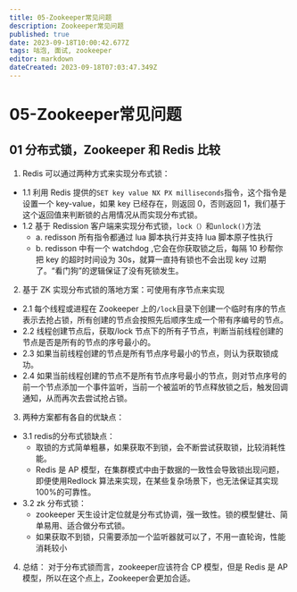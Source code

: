 ```yaml
---
title: 05-Zookeeper常见问题
description: Zookeeper常见问题
published: true
date: 2023-09-18T10:00:42.677Z
tags: 咕泡, 面试, zookeeper
editor: markdown
dateCreated: 2023-09-18T07:03:47.349Z
---
```


# 05-Zookeeper常见问题

## 01 分布式锁，Zookeeper 和 Redis 比较
1. Redis 可以通过两种方式来实现分布式锁：
  - 1.1 利用 Redis 提供的`SET key value NX PX milliseconds`指令，这个指令是设置一个 key-value，如果 key 已经存在，则返回 0，否则返回 1，我们基于这个返回值来判断锁的占用情况从而实现分布式锁。
  - 1.2 基于 Redission 客户端来实现分布式锁，`lock（）`和`unlock()`方法
    - a. redisson 所有指令都通过 lua 脚本执行并支持 lua 脚本原子性执行
    - b. redisson 中有一个 watchdog ,它会在你获取锁之后，每隔 10 秒帮你把 key 的超时时间设为 30s，就算一直持有锁也不会出现 key 过期了。“看门狗”的逻辑保证了没有死锁发生。
2. 基于 ZK 实现分布式锁的落地方案：可使用有序节点来实现
  - 2.1 每个线程或进程在 Zookeeper 上的`/lock`目录下创建一个临时有序的节点表示去抢占锁，所有创建的节点会按照先后顺序生成一个带有序编号的节点。
  - 2.2 线程创建节点后，获取/lock 节点下的所有子节点，判断当前线程创建的节点是否是所有的节点的序号最小的。
  - 2.3  如果当前线程创建的节点是所有节点序号最小的节点，则认为获取锁成功。
  - 2.4 如果当前线程创建的节点不是所有节点序号最小的节点，则对节点序号的前一个节点添加一个事件监听，当前一个被监听的节点释放锁之后，触发回调通知，从而再次去尝试抢占锁。
3. 两种方案都有各自的优缺点：
  - 3.1 redis的分布式锁缺点：
    - 取锁的方式简单粗暴，如果获取不到锁，会不断尝试获取锁，比较消耗性能。
    - Redis 是 AP 模型，在集群模式中由于数据的一致性会导致锁出现问题，即便使用Redlock 算法来实现，在某些复杂场景下，也无法保证其实现 100%的可靠性。
   - 3.2 zk 分布式锁：
     - zookeeper 天生设计定位就是分布式协调，强一致性。锁的模型健壮、简单易用、适合做分布式锁。
     - 如果获取不到锁，只需要添加一个监听器就可以了，不用一直轮询，性能消耗较小
4. 总结：    对于分布式锁而言，zookeeper应该符合 CP 模型，但是 Redis 是 AP 模型，所以在这个点上，Zookeeper会更加合适。 
